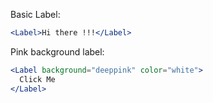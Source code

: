 Basic Label:

```jsx
<Label>Hi there !!!</Label>
```

Pink background label:

```jsx
<Label background="deeppink" color="white">
  Click Me
</Label>
```
